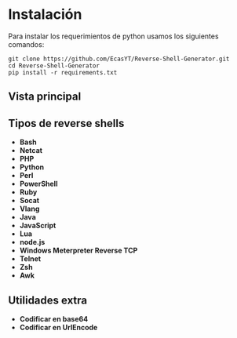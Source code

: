 
# Instalación
Para instalar los requerimientos de python usamos los siguientes comandos:

```
git clone https://github.com/EcasYT/Reverse-Shell-Generator.git
cd Reverse-Shell-Generator
pip install -r requirements.txt 
```


## Vista principal



## Tipos de reverse shells

- **Bash**
- **Netcat**
- **PHP**
- **Python**
- **Perl**
- **PowerShell**
- **Ruby**
- **Socat**
- **Vlang**
- **Java**
- **JavaScript**
- **Lua**
- **node.js**
- **Windows Meterpreter Reverse TCP**
- **Telnet**
- **Zsh**
- **Awk**


## Utilidades extra
- **Codificar en base64**
- **Codificar en UrlEncode**

